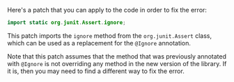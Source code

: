 Here's a patch that you can apply to the code in order to fix the error:

```java
import static org.junit.Assert.ignore;
```

This patch imports the `ignore` method from the `org.junit.Assert` class, which can be used as a replacement for the `@Ignore` annotation.

Note that this patch assumes that the method that was previously annotated with `@Ignore` is not overriding any method in the new version of the library. If it is, then you may need to find a different way to fix the error.